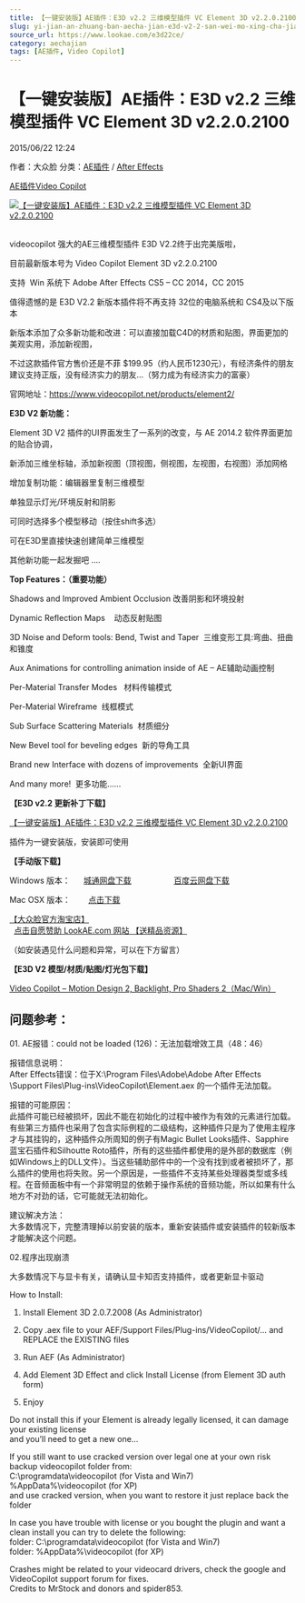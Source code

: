 ```yaml
---
title: 【一键安装版】AE插件：E3D v2.2 三维模型插件 VC Element 3D v2.2.0.2100
slug: yi-jian-an-zhuang-ban-aecha-jian-e3d-v2-2-san-wei-mo-xing-cha-jian-vc-element-3d-v2-2-0-2100
source_url: https://www.lookae.com/e3d22ce/
category: aechajian
tags: [AE插件, Video Copilot]
---
```

# 【一键安装版】AE插件：E3D v2.2 三维模型插件 VC Element 3D v2.2.0.2100

2015/06/22 12:24

作者：大众脸
分类：[AE插件](https://www.lookae.com/after-effects/aechajian/) / [After Effects](https://www.lookae.com/after-effects/)

[AE插件](https://www.lookae.com/tag/ae%e6%8f%92%e4%bb%b6/)[Video Copilot](https://www.lookae.com/tag/video-copilot/)

[![【一键安装版】AE插件：E3D v2.2 三维模型插件 VC Element 3D v2.2.0.2100](https://www.lookae.com/wp-content/uploads/2015/06/E3D22.jpg "【一键安装版】AE插件：E3D v2.2 三维模型插件 VC Element 3D v2.2.0.2100-LookAE.com")](https://www.lookae.com/wp-content/uploads/2015/06/E3D22.jpg)  
﻿

videocopilot 强大的AE三维模型插件 E3D V2.2终于出完美版啦，

目前最新版本号为 Video Copilot Element 3D v2.2.0.2100

支持  Win 系统下 Adobe After Effects CS5 – CC 2014，CC 2015

值得遗憾的是 E3D V2.2 新版本插件将不再支持 32位的电脑系统和 CS4及以下版本

新版本添加了众多新功能和改进：可以直接加载C4D的材质和贴图，界面更加的美观实用，添加新视图，

不过这款插件官方售价还是不菲 $199.95（约人民币1230元），有经济条件的朋友建议支持正版，没有经济实力的朋友…（努力成为有经济实力的富豪）

官网地址：https://www.videocopilot.net/products/element2/

**E3D V2 新功能：**

Element 3D V2 插件的UI界面发生了一系列的改变，与 AE 2014.2 软件界面更加的贴合协调，

新添加三维坐标轴，添加新视图（顶视图，侧视图，左视图，右视图）添加网格

增加复制功能：编辑器里复制三维模型

单独显示灯光/环境反射和阴影

可同时选择多个模型移动（按住shift多选）

可在E3D里直接快速创建简单三维模型

其他新功能一起发掘吧 ….

**Top Features：（重要功能）**

Shadows and Improved Ambient Occlusion 改善阴影和环境投射

Dynamic Reflection Maps    动态反射贴图

3D Noise and Deform tools: Bend, Twist and Taper  三维变形工具:弯曲、扭曲和锥度

Aux Animations for controlling animation inside of AE – AE辅助动画控制

Per-Material Transfer Modes   材料传输模式

Per-Material Wireframe  线框模式

Sub Surface Scattering Materials  材质细分

New Bevel tool for beveling edges  新的导角工具

Brand new Interface with dozens of improvements  全新UI界面

And many more!  更多功能……

**【E3D v2.2 更新补丁下载】**

[【一键安装版】AE插件：E3D v2.2 三维模型插件 VC Element 3D v2.2.0.2100](https://www.400gb.com/file/101454011)

插件为一键安装版，安装即可使用

**【手动版下载】**

Windows 版本：      [城通网盘下载](https://www.400gb.com/file/100727594)                   [百度云网盘下载](https://pan.baidu.com/s/1jGDyNsE)

Mac OSX 版本：        [点击下载](https://www.lookae.com/mace3d22/)

[【大众脸官方淘宝店】](https://lookae.taobao.com/)                [点击自愿赞助 LookAE.com 网站 【送精品资源】](https://www.lookae.com/sponsor/)

（如安装遇见什么问题和异常，可以在下方留言）

**【E3D V2 模型/材质/贴图/灯光包下载】**

[Video Copilot – Motion Design 2, Backlight, Pro Shaders 2（Mac/Win）](https://www.lookae.com/e3dv2mx/)

## **问题参考：**

01. AE报错：could not be loaded (126)：无法加载增效工具（48：46）

报错信息说明：  
After Effects错误：位于X:\Program Files\Adobe\Adobe After Effects \Support Files\Plug-ins\VideoCopilot\Element.aex 的一个插件无法加载。

报错的可能原因：  
此插件可能已经被损坏，因此不能在初始化的过程中被作为有效的元素进行加载。有些第三方插件也采用了包含实际例程的二级结构，这种插件只是为了使用主程序才与其挂钩的，这种插件众所周知的例子有Magic Bullet Looks插件、Sapphire蓝宝石插件和Silhoutte Roto插件，所有的这些插件都使用的是外部的数据库（例如Windows上的DLL文件）。当这些辅助部件中的一个没有找到或者被损坏了，那么插件的使用也将失败。另一个原因是，一些插件不支持某些处理器类型或多线程。在音频面板中有一个非常明显的依赖于操作系统的音频功能，所以如果有什么地方不对劲的话，它可能就无法初始化。

建议解决方法：  
大多数情况下，完整清理掉以前安装的版本，重新安装插件或安装插件的较新版本才能解决这个问题。

02.程序出现崩溃

大多数情况下与显卡有关，请确认显卡知否支持插件，或者更新显卡驱动

How to Install:  
1. Install Element 3D 2.0.7.2008 (As Administrator)

2. Copy .aex file to your AEF/Support Files/Plug-ins/VideoCopilot/… and REPLACE the EXISTING files

3. Run AEF (As Administrator)

4. Add Element 3D Effect and click Install License (from Element 3D auth form)

5. Enjoy

Do not install this if your Element is already legally licensed, it can damage your existing license  
and you’ll need to get a new one…

If you still want to use cracked version over legal one at your own risk backup videocopilot folder from:  
C:\programdata\videocopilot (for Vista and Win7)  
%AppData%\videocopilot (for XP)  
and use cracked version, when you want to restore it just replace back the folder

In case you have trouble with license or you bought the plugin and want a clean install you can try to delete the following:  
folder: C:\programdata\videocopilot (for Vista and Win7)  
folder: %AppData%\videocopilot (for XP)

Crashes might be related to your videocard drivers, check the google and VideoCopilot support forum for fixes.  
Credits to MrStock and donors and spider853.
